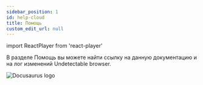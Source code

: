 ```yaml
---
sidebar_position: 1
id: help-cloud
title: Помощь
custom_edit_url: null
---
```

import ReactPlayer from 'react-player'

В разделе Помощь вы можете найти ссылку на данную документацию и на лог изменений Undetectable browser.

![Docusaurus logo](/img/2-cloud/9-help/eng/help-1.png)
